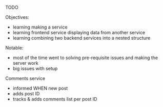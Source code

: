 TODO

Objectives:

- learning making a service
- learning frontend service displaying data from another service
- learning combining two backend services into a nested structure

Notable:

- most of the time went to solving pre-requisite issues and making the server work
- big issues with setup

Comments service

- informed WHEN new post
- adds post ID
- tracks & adds comments list per post ID
